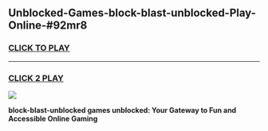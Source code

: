 
## Unblocked-Games-block-blast-unblocked-Play-Online-#92mr8
<h3>
<a href="https://premium.freeplayer.one?title=block-blast-unblocked&ref=27F">CLICK TO PLAY</a></h3>
<hr>

<h3>
<a href="https://premium.freeplayer.one?title=block-blast-unblocked&ref=27F">CLICK 2 PLAY</a>
  
</h3>

<a href="https://premium.freeplayer.one?title=block-blast-unblocked&ref=27F"><img src="https://clearcache.store/games.png"></a>


**block-blast-unblocked games unblocked: Your Gateway to Fun and Accessible Online Gaming**
